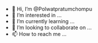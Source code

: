 - 👋 Hi, I’m @Polwatpratumchompu
- 👀 I’m interested in ...
- 🌱 I’m currently learning ...
- 💞️ I’m looking to collaborate on ...
- 📫 How to reach me ...

<!---
Polwatpratumchompu/Polwatpratumchompu is a ✨ special ✨ repository because its `README.md` (this file) appears on your GitHub profile.
You can click the Preview link to take a look at your changes.
--->
